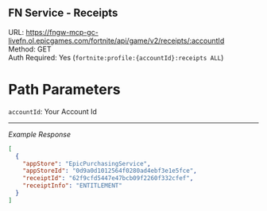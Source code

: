 ## FN Service - Receipts

URL: https://fngw-mcp-gc-livefn.ol.epicgames.com/fortnite/api/game/v2/receipts/:accountId \
Method: GET \
Auth Required: Yes (`fortnite:profile:{accountId}:receipts ALL`)

# Path Parameters

`accountId`: Your Account Id

---

_Example Response_

```json
[
  {
    "appStore": "EpicPurchasingService",
    "appStoreId": "0d9a0d1012564f0280ad4ebf3e1e5fce",
    "receiptId": "62f9cfd5447e47bcb09f2260f332cfef",
    "receiptInfo": "ENTITLEMENT"
  }
]
```
